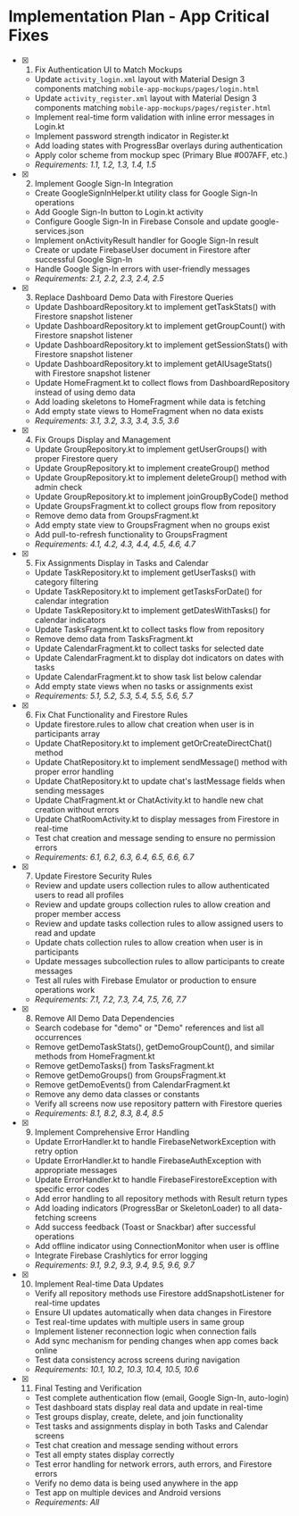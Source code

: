 # Implementation Plan - App Critical Fixes

- [x] 1. Fix Authentication UI to Match Mockups





  - Update `activity_login.xml` layout with Material Design 3 components matching `mobile-app-mockups/pages/login.html`
  - Update `activity_register.xml` layout with Material Design 3 components matching `mobile-app-mockups/pages/register.html`
  - Implement real-time form validation with inline error messages in Login.kt
  - Implement password strength indicator in Register.kt
  - Add loading states with ProgressBar overlays during authentication
  - Apply color scheme from mockup spec (Primary Blue #007AFF, etc.)
  - _Requirements: 1.1, 1.2, 1.3, 1.4, 1.5_

- [x] 2. Implement Google Sign-In Integration





  - Create GoogleSignInHelper.kt utility class for Google Sign-In operations
  - Add Google Sign-In button to Login.kt activity
  - Configure Google Sign-In in Firebase Console and update google-services.json
  - Implement onActivityResult handler for Google Sign-In result
  - Create or update FirebaseUser document in Firestore after successful Google Sign-In
  - Handle Google Sign-In errors with user-friendly messages
  - _Requirements: 2.1, 2.2, 2.3, 2.4, 2.5_

- [x] 3. Replace Dashboard Demo Data with Firestore Queries





  - Update DashboardRepository.kt to implement getTaskStats() with Firestore snapshot listener
  - Update DashboardRepository.kt to implement getGroupCount() with Firestore snapshot listener
  - Update DashboardRepository.kt to implement getSessionStats() with Firestore snapshot listener
  - Update DashboardRepository.kt to implement getAIUsageStats() with Firestore snapshot listener
  - Update HomeFragment.kt to collect flows from DashboardRepository instead of using demo data
  - Add loading skeletons to HomeFragment while data is fetching
  - Add empty state views to HomeFragment when no data exists
  - _Requirements: 3.1, 3.2, 3.3, 3.4, 3.5, 3.6_

- [x] 4. Fix Groups Display and Management





  - Update GroupRepository.kt to implement getUserGroups() with proper Firestore query
  - Update GroupRepository.kt to implement createGroup() method
  - Update GroupRepository.kt to implement deleteGroup() method with admin check
  - Update GroupRepository.kt to implement joinGroupByCode() method
  - Update GroupsFragment.kt to collect groups flow from repository
  - Remove demo data from GroupsFragment.kt
  - Add empty state view to GroupsFragment when no groups exist
  - Add pull-to-refresh functionality to GroupsFragment
  - _Requirements: 4.1, 4.2, 4.3, 4.4, 4.5, 4.6, 4.7_

- [x] 5. Fix Assignments Display in Tasks and Calendar





  - Update TaskRepository.kt to implement getUserTasks() with category filtering
  - Update TaskRepository.kt to implement getTasksForDate() for calendar integration
  - Update TaskRepository.kt to implement getDatesWithTasks() for calendar indicators
  - Update TasksFragment.kt to collect tasks flow from repository
  - Remove demo data from TasksFragment.kt
  - Update CalendarFragment.kt to collect tasks for selected date
  - Update CalendarFragment.kt to display dot indicators on dates with tasks
  - Update CalendarFragment.kt to show task list below calendar
  - Add empty state views when no tasks or assignments exist
  - _Requirements: 5.1, 5.2, 5.3, 5.4, 5.5, 5.6, 5.7_

- [x] 6. Fix Chat Functionality and Firestore Rules





  - Update firestore.rules to allow chat creation when user is in participants array
  - Update ChatRepository.kt to implement getOrCreateDirectChat() method
  - Update ChatRepository.kt to implement sendMessage() method with proper error handling
  - Update ChatRepository.kt to update chat's lastMessage fields when sending messages
  - Update ChatFragment.kt or ChatActivity.kt to handle new chat creation without errors
  - Update ChatRoomActivity.kt to display messages from Firestore in real-time
  - Test chat creation and message sending to ensure no permission errors
  - _Requirements: 6.1, 6.2, 6.3, 6.4, 6.5, 6.6, 6.7_

- [x] 7. Update Firestore Security Rules




  - Review and update users collection rules to allow authenticated users to read all profiles
  - Review and update groups collection rules to allow creation and proper member access
  - Review and update tasks collection rules to allow assigned users to read and update
  - Update chats collection rules to allow creation when user is in participants
  - Update messages subcollection rules to allow participants to create messages
  - Test all rules with Firebase Emulator or production to ensure operations work
  - _Requirements: 7.1, 7.2, 7.3, 7.4, 7.5, 7.6, 7.7_

- [x] 8. Remove All Demo Data Dependencies





  - Search codebase for "demo" or "Demo" references and list all occurrences
  - Remove getDemoTaskStats(), getDemoGroupCount(), and similar methods from HomeFragment.kt
  - Remove getDemoTasks() from TasksFragment.kt
  - Remove getDemoGroups() from GroupsFragment.kt
  - Remove getDemoEvents() from CalendarFragment.kt
  - Remove any demo data classes or constants
  - Verify all screens now use repository pattern with Firestore queries
  - _Requirements: 8.1, 8.2, 8.3, 8.4, 8.5_

- [x] 9. Implement Comprehensive Error Handling





  - Update ErrorHandler.kt to handle FirebaseNetworkException with retry option
  - Update ErrorHandler.kt to handle FirebaseAuthException with appropriate messages
  - Update ErrorHandler.kt to handle FirebaseFirestoreException with specific error codes
  - Add error handling to all repository methods with Result<T> return types
  - Add loading indicators (ProgressBar or SkeletonLoader) to all data-fetching screens
  - Add success feedback (Toast or Snackbar) after successful operations
  - Add offline indicator using ConnectionMonitor when user is offline
  - Integrate Firebase Crashlytics for error logging
  - _Requirements: 9.1, 9.2, 9.3, 9.4, 9.5, 9.6, 9.7_

- [x] 10. Implement Real-time Data Updates




  - Verify all repository methods use Firestore addSnapshotListener for real-time updates
  - Ensure UI updates automatically when data changes in Firestore
  - Test real-time updates with multiple users in same group
  - Implement listener reconnection logic when connection fails
  - Add sync mechanism for pending changes when app comes back online
  - Test data consistency across screens during navigation
  - _Requirements: 10.1, 10.2, 10.3, 10.4, 10.5, 10.6_

- [x] 11. Final Testing and Verification





  - Test complete authentication flow (email, Google Sign-In, auto-login)
  - Test dashboard stats display real data and update in real-time
  - Test groups display, create, delete, and join functionality
  - Test tasks and assignments display in both Tasks and Calendar screens
  - Test chat creation and message sending without errors
  - Test all empty states display correctly
  - Test error handling for network errors, auth errors, and Firestore errors
  - Verify no demo data is being used anywhere in the app
  - Test app on multiple devices and Android versions
  - _Requirements: All_
